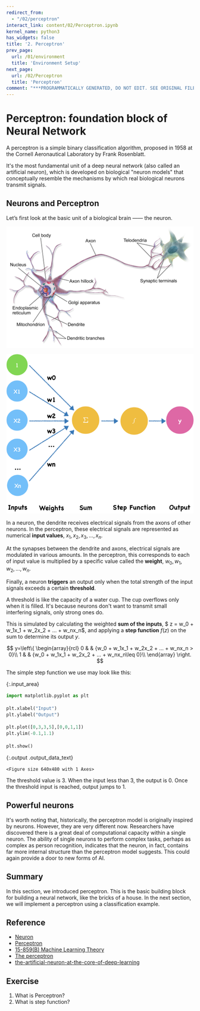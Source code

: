 ```yaml
---
redirect_from:
  - "/02/perceptron"
interact_link: content/02/Perceptron.ipynb
kernel_name: python3
has_widgets: false
title: '2. Perceptron'
prev_page:
  url: /01/environment
  title: 'Environment Setup'
next_page:
  url: /02/Perceptron
  title: 'Perceptron'
comment: "***PROGRAMMATICALLY GENERATED, DO NOT EDIT. SEE ORIGINAL FILES IN /content***"
---
```


# Perceptron: foundation block of Neural Network

A perceptron is a simple binary classification algorithm, proposed in 1958 at the Cornell Aeronautical Laboratory by Frank Rosenblatt. 

It's the most fundamental unit of a deep neural network (also called an artificial neuron), which is developed on biological "neuron models" that conceptually resemble the mechanisms by which real biological neurons transmit signals.

## Neurons and Perceptron

Let’s first look at the basic unit of a biological brain —— the neuron.

![](./img/Blausen_0657_MultipolarNeuron.png)

![pn](./img/pn.png)

In a neuron, the dendrite receives electrical signals from the axons of other neurons. In the perceptron, these electrical signals are represented as numerical **input values**, $x_1,x_2, x_3,...,x_n$.

At the synapses between the dendrite and axons, electrical signals are modulated in various amounts. In the perceptron, this corresponds to each of input value is multiplied by a specific value called the **weight**, $w_0, w_1, w_2,...,w_n$.

Finally, a neuron **triggers** an output only when the total strength of the input signals exceeds a certain **threshold**. 

A threshold is like the capacity of a water cup. The cup overflows only when it is filled. It's because neurons don't want to transmit small interfering signals, only strong ones do.

This is simulated by calculating the weighted **sum of the inputs**, $ z = w_0 + w_1x_1 + w_2x_2 + ... + w_nx_n$, and applying a **step function** $f(z)$ on the sum to determine its output $y$. 

$$
y=\left\{
\begin{array}{rcl}
0       &      & {w_0 + w_1x_1 + w_2x_2 + ... + w_nx_n > 0}\\
1     &      & {w_0 + w_1x_1 + w_2x_2 + ... + w_nx_n\leq 0}\\
\end{array} \right.
$$


The simple step function we use may look like this:



{:.input_area}
```python
import matplotlib.pyplot as plt

plt.xlabel("Input")
plt.ylabel("Output")

plt.plot([0,3,3,5],[0,0,1,1])
plt.ylim(-0.1,1.1)

plt.show()
```



{:.output .output_data_text}
```
<Figure size 640x480 with 1 Axes>
```


The threshold value is 3. When the input less than 3, the output is 0. Once the threshold input is reached, output jumps to 1.

## Powerful neurons

It's worth noting that, historically, the perceptron model is originally inspired by neurons. However, they are very different now. Researchers have discovered there is a great deal of computational capacity within a single neuron. The ability of single neurons to perform complex tasks, perhaps as complex as person recognition, indicates that the neuron, in fact, contains far more internal structure than the perceptron model suggests. This could again provide a door to new forms of AI.

## Summary

In this section, we introduced perceptron. This is the basic building block for building a neural network, like the bricks of a house. In the next section, we will implement a perceptron using a classification example.

## Reference

- [Neuron](https://en.wikipedia.org/wiki/Neuron)
- [Perceptron](https://en.wikipedia.org/wiki/Perceptron)
- [15-859(B) Machine Learning Theory](https://www.cs.cmu.edu/~avrim/ML10/lect0125.pdf)
- [The perceptron](https://cs.stanford.edu/people/eroberts/courses/soco/projects/neural-networks/Neuron/index.html)
- [the-artificial-neuron-at-the-core-of-deep-learning](https://missinglink.ai/guides/neural-network-concepts/perceptrons-and-multi-layer-perceptrons-the-artificial-neuron-at-the-core-of-deep-learning/)

## Exercise

1. What is Perceptron?
2. What is step function?
